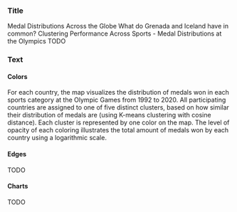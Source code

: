 ### Title
Medal Distributions Across the Globe
What do Grenada and Iceland have in common?
Clustering Performance Across Sports - Medal Distributions at the Olympics
TODO

### Text
#### Colors
For each country, the map visualizes the distribution of medals won in each sports category at the Olympic Games from 1992 to 2020. All participating countries are assigned to one of five distinct clusters, based on how similar their distribution of medals are (using K-means clustering with cosine distance). Each cluster is represented by one color on the map. The level of opacity of each coloring illustrates the total amount of medals won by each country using a logarithmic scale.
#### Edges
TODO
#### Charts
TODO
